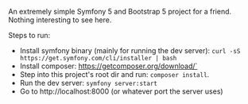 An extremely simple Symfony 5 and Bootstrap 5 project for a friend. Nothing interesting to see here.

Steps to run:
- Install symfony binary (mainly for running the dev server): `curl -sS https://get.symfony.com/cli/installer | bash`
- Install composer: https://getcomposer.org/download/`
- Step into this project's root dir and run: `composer install`.
- Run the dev server: `symfony server:start`
- Go to http://localhost:8000 (or whatever port the server uses)
